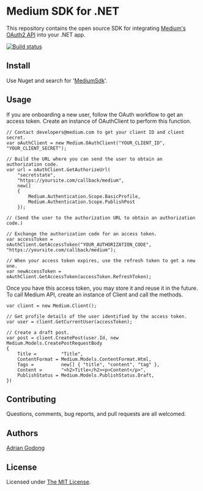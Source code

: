 # Medium SDK for .NET

This repository contains the open source SDK for integrating [Medium's OAuth2 API](https://github.com/Medium/medium-api-docs) into your .NET app.

[![Build status](https://ci.appveyor.com/api/projects/status/u1lmowf82gdckxmo?svg=true)](https://ci.appveyor.com/project/adriangodong/medium-sdk-dotnet)

Install
-------

Use Nuget and search for '[MediumSdk](https://www.nuget.org/packages/MediumSdk/)'.

Usage
-----

If you are onboarding a new user, follow the OAuth workflow to get an access token.
Create an instance of OAuthClient to perform this function.

    // Contact developers@medium.com to get your client ID and client secret.
    var oAuthClient = new Medium.OAuthClient("YOUR_CLIENT_ID", "YOUR_CLIENT_SECRET");

    // Build the URL where you can send the user to obtain an authorization code.
    var url = oAuthClient.GetAuthorizeUrl(
        "secretstate",
        "https://yoursite.com/callback/medium",
        new[]
        {
            Medium.Authentication.Scope.BasicProfile,
            Medium.Authentication.Scope.PublishPost
        });

    // (Send the user to the authorization URL to obtain an authorization code.)

    // Exchange the authorization code for an access token.
    var accessToken = oAuthClient.GetAccessToken("YOUR_AUTHORIZATION_CODE", "https://yoursite.com/callback/medium");

    // When your access token expires, use the refresh token to get a new one.
    var newAccessToken = oAuthClient.GetAccessToken(accessToken.RefreshToken);

Once you have this access token, you may store it and reuse it in the future.
To call Medium API, create an instance of Client and call the methods.

    var client = new Medium.Client();

    // Get profile details of the user identified by the access token.
    var user = client.GetCurrentUser(accessToken);

    // Create a draft post.
    var post = client.CreatePost(user.Id, new Medium.Models.CreatePostRequestBody
    {
        Title =         "Title",
        ContentFormat = Medium.Models.ContentFormat.Html,
        Tags =          new[] { "title", "content", "tag" },
        Content =       "<h2>Title</h2><p>Content</p>",
        PublishStatus = Medium.Models.PublishStatus.Draft,
    })

Contributing
------------

Questions, comments, bug reports, and pull requests are all welcomed.

Authors
-------

[Adrian Godong](https://github.com/adriangodong)

License
-------

Licensed under [The MIT License](https://github.com/adriangodong/medium-sdk-dotnet/blob/master/LICENSE).
